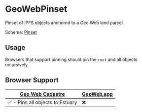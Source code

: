 # GeoWebPinset
Pinset of IPFS objects anchored to a Geo Web land parcel.

Schema: [Pinset](../schemas/Pinset.md)

## Usage
Browsers that support pinning should pin the `root` and all objects recursively.

## Browser Support
| [Geo Web Cadastre](https://github.com/Geo-Web-Project/cadastre) | [GeoWeb.app](https://geoweb.app) |
| --------------------------------------------------------------- | -------------------------------- |
| ✅ - Pins all objects to Estuary                                |  ❌                                |
